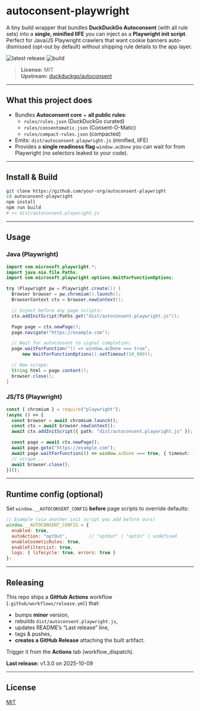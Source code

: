 # autoconsent-playwright

A tiny build wrapper that bundles **DuckDuckGo Autoconsent** (with all rule sets) into a **single, minified IIFE** you can inject as a **Playwright init script**. Perfect for Java/JS Playwright crawlers that want cookie banners auto-dismissed (opt-out by default) without shipping rule details to the app layer.

![latest release](https://img.shields.io/github/v/release/searchmcp/autoconsent-playwright)
![build](https://img.shields.io/github/actions/workflow/status/searchmcp/autoconsent-playwright/release.yml?branch=main)

> **License:** MIT  
> **Upstream:** [duckduckgo/autoconsent](https://github.com/duckduckgo/autoconsent)

---

## What this project does

- Bundles **Autoconsent core** + **all public rules**:
  - `rules/rules.json` (DuckDuckGo curated)
  - `rules/consentomatic.json` (Consent-O-Matic)
  - `rules/compact-rules.json` (compacted)
- Emits: `dist/autoconsent.playwright.js` (minified, IIFE)
- Provides a **single readiness flag** `window.acDone` you can wait for from Playwright (no selectors leaked to your code).

---

## Install & Build

```bash
git clone https://github.com/your-org/autoconsent-playwright
cd autoconsent-playwright
npm install
npm run build
# => dist/autoconsent.playwright.js
```

---

## Usage

### Java (Playwright)

```java
import com.microsoft.playwright.*;
import java.nio.file.Paths;
import com.microsoft.playwright.options.WaitForFunctionOptions;

try (Playwright pw = Playwright.create()) {
  Browser browser = pw.chromium().launch();
  BrowserContext ctx = browser.newContext();

  // Inject before any page scripts:
  ctx.addInitScript(Paths.get("dist/autoconsent.playwright.js"));

  Page page = ctx.newPage();
  page.navigate("https://example.com");

  // Wait for autoconsent to signal completion:
  page.waitForFunction("() => window.acDone === true",
      new WaitForFunctionOptions().setTimeout(10_000));

  // Now scrape:
  String html = page.content();
  browser.close();
}
```

### JS/TS (Playwright)

```ts
const { chromium } = require("playwright");
(async () => {
  const browser = await chromium.launch();
  const ctx = await browser.newContext();
  await ctx.addInitScript({ path: "dist/autoconsent.playwright.js" });

  const page = await ctx.newPage();
  await page.goto("https://example.com");
  await page.waitForFunction(() => window.acDone === true, { timeout: 10_000 });
  // scrape...
  await browser.close();
})();
```

---

## Runtime config (optional)

Set `window.__AUTOCONSENT_CONFIG` **before** page scripts to override defaults:

```js
// Example (via another init script you add before ours)
window.__AUTOCONSENT_CONFIG = {
  enabled: true,
  autoAction: "optOut",        // "optOut" | "optIn" | undefined
  enableCosmeticRules: true,
  enableFilterList: true,
  logs: { lifecycle: true, errors: true }
};
```

---

## Releasing

This repo ships a **GitHub Actions** workflow (`.github/workflows/release.yml`) that:
- bumps **minor** version,
- rebuilds `dist/autoconsent.playwright.js`,
- updates README’s “Last release” line,
- tags & pushes,
- **creates a GitHub Release** attaching the built artifact.

Trigger it from the **Actions** tab (workflow_dispatch).

**Last release:** <!--LAST_RELEASE-->v1.3.0 on 2025-10-09<!--/LAST_RELEASE-->

---

## License

[MIT](./LICENSE)
